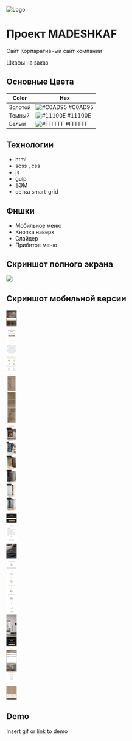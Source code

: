 
![Logo](https://disk.yandex.ru/i/xhF6RMhFAE5gNg)



# Проект MADESHKAF

Сайт Корпаративный сайт компании

Шкафы на заказ


## Основные Цвета 

| Color             | Hex                                                                |
| ----------------- | ------------------------------------------------------------------ |
| Золотой | ![#C0AD95](https://via.placeholder.com/10/C0AD95?text=+) #C0AD95 |
| Темный | ![#11100E](https://via.placeholder.com/10/11100E?text=+) #11100E |
| Белый | ![#FFFFFF](https://via.placeholder.com/10/FFFFFF?text=+) #FFFFFF |

## Технологии

- html
- scss , css
- js
- gulp
- БЭМ
- сетка smart-grid

## Фишки

- Мобильное меню 
- Кнопка наверх
- Слайдер
- Прибитое меню


## Скриншот полного экрана

<img src="screencapture.png">

## Скриншот мобильной версии
<div>
<img src="screencapture-mob.png">
</div>

## Demo

Insert gif or link to demo

